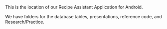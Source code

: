 This is the location of our Recipe Assistant Application for Android.

We have folders for the database tables, presentations, reference code, and Research/Practice.